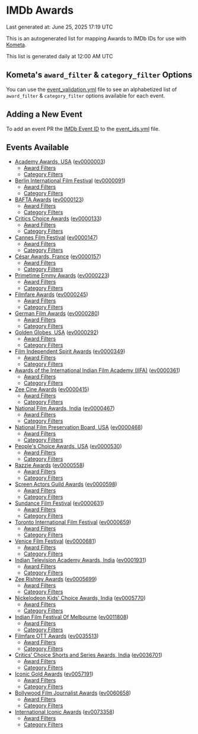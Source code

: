 # IMDb Awards

Last generated at: June 25, 2025 17:19 UTC

This is an autogenerated list for mapping Awards to IMDb IDs for use with [Kometa](https://github.com/Kometa-Team/Kometa).

This list is generated daily at 12:00 AM UTC 

## Kometa's `award_filter` & `category_filter` Options

You can use the [event_validation.yml](https://github.com/Kometa-Team/IMDb-Awards/blob/master/event_validation.yml) file to see an alphabetized list of `award_filter` & `category_filter` options available for each event.

## Adding a New Event

To add an event PR the [IMDb Event ID](https://www.imdb.com/event/all/) to the [event_ids.yml](https://github.com/Kometa-Team/IMDb-Awards/blob/master/event_ids.yml) file.

## Events Available

* [Academy Awards, USA](https://www.imdb.com/event/ev0000003) ([ev0000003](https://github.com/Kometa-Team/IMDb-Awards/blob/master/event_validation.yml#L1))
  * [Award Filters](https://github.com/Kometa-Team/IMDb-Awards/blob/master/event_validation.yml#L6)
  * [Category Filters](https://github.com/Kometa-Team/IMDb-Awards/blob/master/event_validation.yml#L14)
* [Berlin International Film Festival](https://www.imdb.com/event/ev0000091) ([ev0000091](https://github.com/Kometa-Team/IMDb-Awards/blob/master/event_validation.yml#L148))
  * [Award Filters](https://github.com/Kometa-Team/IMDb-Awards/blob/master/event_validation.yml#L153)
  * [Category Filters](https://github.com/Kometa-Team/IMDb-Awards/blob/master/event_validation.yml#L351)
* [BAFTA Awards](https://www.imdb.com/event/ev0000123) ([ev0000123](https://github.com/Kometa-Team/IMDb-Awards/blob/master/event_validation.yml#L636))
  * [Award Filters](https://github.com/Kometa-Team/IMDb-Awards/blob/master/event_validation.yml#L641)
  * [Category Filters](https://github.com/Kometa-Team/IMDb-Awards/blob/master/event_validation.yml#L674)
* [Critics Choice Awards](https://www.imdb.com/event/ev0000133) ([ev0000133](https://github.com/Kometa-Team/IMDb-Awards/blob/master/event_validation.yml#L1170))
  * [Award Filters](https://github.com/Kometa-Team/IMDb-Awards/blob/master/event_validation.yml#L1173)
  * [Category Filters](https://github.com/Kometa-Team/IMDb-Awards/blob/master/event_validation.yml#L1178)
* [Cannes Film Festival](https://www.imdb.com/event/ev0000147) ([ev0000147](https://github.com/Kometa-Team/IMDb-Awards/blob/master/event_validation.yml#L1279))
  * [Award Filters](https://github.com/Kometa-Team/IMDb-Awards/blob/master/event_validation.yml#L1284)
  * [Category Filters](https://github.com/Kometa-Team/IMDb-Awards/blob/master/event_validation.yml#L1453)
* [César Awards, France](https://www.imdb.com/event/ev0000157) ([ev0000157](https://github.com/Kometa-Team/IMDb-Awards/blob/master/event_validation.yml#L1687))
  * [Award Filters](https://github.com/Kometa-Team/IMDb-Awards/blob/master/event_validation.yml#L1691)
  * [Category Filters](https://github.com/Kometa-Team/IMDb-Awards/blob/master/event_validation.yml#L1696)
* [Primetime Emmy Awards](https://www.imdb.com/event/ev0000223) ([ev0000223](https://github.com/Kometa-Team/IMDb-Awards/blob/master/event_validation.yml#L1756))
  * [Award Filters](https://github.com/Kometa-Team/IMDb-Awards/blob/master/event_validation.yml#L1761)
  * [Category Filters](https://github.com/Kometa-Team/IMDb-Awards/blob/master/event_validation.yml#L1768)
* [Filmfare Awards](https://www.imdb.com/event/ev0000245) ([ev0000245](https://github.com/Kometa-Team/IMDb-Awards/blob/master/event_validation.yml#L2979))
  * [Award Filters](https://github.com/Kometa-Team/IMDb-Awards/blob/master/event_validation.yml#L2983)
  * [Category Filters](https://github.com/Kometa-Team/IMDb-Awards/blob/master/event_validation.yml#L2992)
* [German Film Awards](https://www.imdb.com/event/ev0000280) ([ev0000280](https://github.com/Kometa-Team/IMDb-Awards/blob/master/event_validation.yml#L3083))
  * [Award Filters](https://github.com/Kometa-Team/IMDb-Awards/blob/master/event_validation.yml#L3088)
  * [Category Filters](https://github.com/Kometa-Team/IMDb-Awards/blob/master/event_validation.yml#L3111)
* [Golden Globes, USA](https://www.imdb.com/event/ev0000292) ([ev0000292](https://github.com/Kometa-Team/IMDb-Awards/blob/master/event_validation.yml#L3184))
  * [Award Filters](https://github.com/Kometa-Team/IMDb-Awards/blob/master/event_validation.yml#L3189)
  * [Category Filters](https://github.com/Kometa-Team/IMDb-Awards/blob/master/event_validation.yml#L3197)
* [Film Independent Spirit Awards](https://www.imdb.com/event/ev0000349) ([ev0000349](https://github.com/Kometa-Team/IMDb-Awards/blob/master/event_validation.yml#L3371))
  * [Award Filters](https://github.com/Kometa-Team/IMDb-Awards/blob/master/event_validation.yml#L3374)
  * [Category Filters](https://github.com/Kometa-Team/IMDb-Awards/blob/master/event_validation.yml#L3383)
* [Awards of the International Indian Film Academy (IIFA)](https://www.imdb.com/event/ev0000361) ([ev0000361](https://github.com/Kometa-Team/IMDb-Awards/blob/master/event_validation.yml#L3423))
  * [Award Filters](https://github.com/Kometa-Team/IMDb-Awards/blob/master/event_validation.yml#L3426)
  * [Category Filters](https://github.com/Kometa-Team/IMDb-Awards/blob/master/event_validation.yml#L3436)
* [Zee Cine Awards](https://www.imdb.com/event/ev0000415) ([ev0000415](https://github.com/Kometa-Team/IMDb-Awards/blob/master/event_validation.yml#L3531))
  * [Award Filters](https://github.com/Kometa-Team/IMDb-Awards/blob/master/event_validation.yml#L3533)
  * [Category Filters](https://github.com/Kometa-Team/IMDb-Awards/blob/master/event_validation.yml#L3543)
* [National Film Awards, India](https://www.imdb.com/event/ev0000467) ([ev0000467](https://github.com/Kometa-Team/IMDb-Awards/blob/master/event_validation.yml#L3650))
  * [Award Filters](https://github.com/Kometa-Team/IMDb-Awards/blob/master/event_validation.yml#L3654)
  * [Category Filters](https://github.com/Kometa-Team/IMDb-Awards/blob/master/event_validation.yml#L3668)
* [National Film Preservation Board, USA](https://www.imdb.com/event/ev0000468) ([ev0000468](https://github.com/Kometa-Team/IMDb-Awards/blob/master/event_validation.yml#L3863))
  * [Award Filters](https://github.com/Kometa-Team/IMDb-Awards/blob/master/event_validation.yml#L3866)
  * [Category Filters](https://github.com/Kometa-Team/IMDb-Awards/blob/master/event_validation.yml#L3868)
* [People's Choice Awards, USA](https://www.imdb.com/event/ev0000530) ([ev0000530](https://github.com/Kometa-Team/IMDb-Awards/blob/master/event_validation.yml#L3871))
  * [Award Filters](https://github.com/Kometa-Team/IMDb-Awards/blob/master/event_validation.yml#L3874)
  * [Category Filters](https://github.com/Kometa-Team/IMDb-Awards/blob/master/event_validation.yml#L3877)
* [Razzie Awards](https://www.imdb.com/event/ev0000558) ([ev0000558](https://github.com/Kometa-Team/IMDb-Awards/blob/master/event_validation.yml#L4120))
  * [Award Filters](https://github.com/Kometa-Team/IMDb-Awards/blob/master/event_validation.yml#L4123)
  * [Category Filters](https://github.com/Kometa-Team/IMDb-Awards/blob/master/event_validation.yml#L4128)
* [Screen Actors Guild Awards](https://www.imdb.com/event/ev0000598) ([ev0000598](https://github.com/Kometa-Team/IMDb-Awards/blob/master/event_validation.yml#L4168))
  * [Award Filters](https://github.com/Kometa-Team/IMDb-Awards/blob/master/event_validation.yml#L4171)
  * [Category Filters](https://github.com/Kometa-Team/IMDb-Awards/blob/master/event_validation.yml#L4173)
* [Sundance Film Festival](https://www.imdb.com/event/ev0000631) ([ev0000631](https://github.com/Kometa-Team/IMDb-Awards/blob/master/event_validation.yml#L4199))
  * [Award Filters](https://github.com/Kometa-Team/IMDb-Awards/blob/master/event_validation.yml#L4202)
  * [Category Filters](https://github.com/Kometa-Team/IMDb-Awards/blob/master/event_validation.yml#L4253)
* [Toronto International Film Festival](https://www.imdb.com/event/ev0000659) ([ev0000659](https://github.com/Kometa-Team/IMDb-Awards/blob/master/event_validation.yml#L4371))
  * [Award Filters](https://github.com/Kometa-Team/IMDb-Awards/blob/master/event_validation.yml#L4374)
  * [Category Filters](https://github.com/Kometa-Team/IMDb-Awards/blob/master/event_validation.yml#L4431)
* [Venice Film Festival](https://www.imdb.com/event/ev0000681) ([ev0000681](https://github.com/Kometa-Team/IMDb-Awards/blob/master/event_validation.yml#L4510))
  * [Award Filters](https://github.com/Kometa-Team/IMDb-Awards/blob/master/event_validation.yml#L4515)
  * [Category Filters](https://github.com/Kometa-Team/IMDb-Awards/blob/master/event_validation.yml#L4857)
* [Indian Television Academy Awards, India](https://www.imdb.com/event/ev0001931) ([ev0001931](https://github.com/Kometa-Team/IMDb-Awards/blob/master/event_validation.yml#L5314))
  * [Award Filters](https://github.com/Kometa-Team/IMDb-Awards/blob/master/event_validation.yml#L5317)
  * [Category Filters](https://github.com/Kometa-Team/IMDb-Awards/blob/master/event_validation.yml#L5326)
* [Zee Rishtey Awards](https://www.imdb.com/event/ev0005699) ([ev0005699](https://github.com/Kometa-Team/IMDb-Awards/blob/master/event_validation.yml#L5517))
  * [Award Filters](https://github.com/Kometa-Team/IMDb-Awards/blob/master/event_validation.yml#L5519)
  * [Category Filters](https://github.com/Kometa-Team/IMDb-Awards/blob/master/event_validation.yml#L5521)
* [Nickelodeon Kids' Choice Awards, India](https://www.imdb.com/event/ev0005770) ([ev0005770](https://github.com/Kometa-Team/IMDb-Awards/blob/master/event_validation.yml#L5600))
  * [Award Filters](https://github.com/Kometa-Team/IMDb-Awards/blob/master/event_validation.yml#L5602)
  * [Category Filters](https://github.com/Kometa-Team/IMDb-Awards/blob/master/event_validation.yml#L5605)
* [Indian Film Festival Of Melbourne](https://www.imdb.com/event/ev0011808) ([ev0011808](https://github.com/Kometa-Team/IMDb-Awards/blob/master/event_validation.yml#L5640))
  * [Award Filters](https://github.com/Kometa-Team/IMDb-Awards/blob/master/event_validation.yml#L5642)
  * [Category Filters](https://github.com/Kometa-Team/IMDb-Awards/blob/master/event_validation.yml#L5654)
* [Filmfare OTT Awards](https://www.imdb.com/event/ev0035513) ([ev0035513](https://github.com/Kometa-Team/IMDb-Awards/blob/master/event_validation.yml#L5677))
  * [Award Filters](https://github.com/Kometa-Team/IMDb-Awards/blob/master/event_validation.yml#L5679)
  * [Category Filters](https://github.com/Kometa-Team/IMDb-Awards/blob/master/event_validation.yml#L5685)
* [Critics’ Choice Shorts and Series Awards, India](https://www.imdb.com/event/ev0036701) ([ev0036701](https://github.com/Kometa-Team/IMDb-Awards/blob/master/event_validation.yml#L5767))
  * [Award Filters](https://github.com/Kometa-Team/IMDb-Awards/blob/master/event_validation.yml#L5769)
  * [Category Filters](https://github.com/Kometa-Team/IMDb-Awards/blob/master/event_validation.yml#L5772)
* [Iconic Gold Awards](https://www.imdb.com/event/ev0057191) ([ev0057191](https://github.com/Kometa-Team/IMDb-Awards/blob/master/event_validation.yml#L5790))
  * [Award Filters](https://github.com/Kometa-Team/IMDb-Awards/blob/master/event_validation.yml#L5792)
  * [Category Filters](https://github.com/Kometa-Team/IMDb-Awards/blob/master/event_validation.yml#L5794)
* [Bollywood Film Journalist Awards](https://www.imdb.com/event/ev0060658) ([ev0060658](https://github.com/Kometa-Team/IMDb-Awards/blob/master/event_validation.yml#L5901))
  * [Award Filters](https://github.com/Kometa-Team/IMDb-Awards/blob/master/event_validation.yml#L5903)
  * [Category Filters](https://github.com/Kometa-Team/IMDb-Awards/blob/master/event_validation.yml#L5908)
* [International Iconic Awards](https://www.imdb.com/event/ev0073358) ([ev0073358](https://github.com/Kometa-Team/IMDb-Awards/blob/master/event_validation.yml#L5920))
  * [Award Filters](https://github.com/Kometa-Team/IMDb-Awards/blob/master/event_validation.yml#L5922)
  * [Category Filters](https://github.com/Kometa-Team/IMDb-Awards/blob/master/event_validation.yml#L5926)
